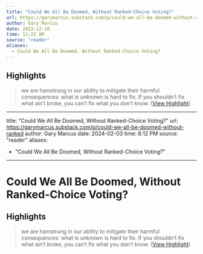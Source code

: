 ```yaml
---
title: "Could We All Be Doomed, Without Ranked-Choice Voting?"
url: https://garymarcus.substack.com/p/could-we-all-be-doomed-without-ranked
author: Gary Marcus
date: 2023-12-10
time: 11:22 AM
source: "reader"
aliases:
  - Could We All Be Doomed, Without Ranked-Choice Voting?
---
```

## Highlights
> we are hamstrung in our ability to mitigate their harmful consequences: what is unknown is hard to fix. If you shouldn’t fix what ain’t broke, you can’t fix what you don’t know. ([View Highlight](https://read.readwise.io/read/01h9940m1g3p9dwtp30jeamvsp))

---
title: "Could We All Be Doomed, Without Ranked-Choice Voting?"
url: https://garymarcus.substack.com/p/could-we-all-be-doomed-without-ranked
author: Gary Marcus
date: 2024-02-03
time: 8:12 PM
source: "reader"
aliases:
  - "Could We All Be Doomed, Without Ranked-Choice Voting?"
---
# Could We All Be Doomed, Without Ranked-Choice Voting?

## Highlights
> we are hamstrung in our ability to mitigate their harmful consequences: what is unknown is hard to fix. If you shouldn’t fix what ain’t broke, you can’t fix what you don’t know. ([View Highlight](https://read.readwise.io/read/01h9940m1g3p9dwtp30jeamvsp))

